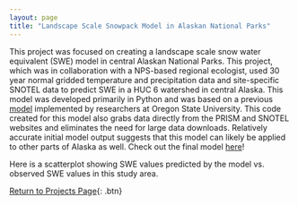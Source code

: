 ```yaml
---
layout: page
title: "Landscape Scale Snowpack Model in Alaskan National Parks"
---
```





This project was focused on creating a landscape scale snow water equivalent (SWE) model in central Alaskan National Parks. This project, which was in collaboration with a NPS-based regional ecologist, used 30 year normal gridded temperature and precipitation data and site-specific SNOTEL data to predict SWE in a HUC 6 watershed in central Alaska. This model was developed primarily in Python and was based on a previous [model](https://onlinelibrary.wiley.com/doi/full/10.1002/hyp.8176) implemented by researchers at Oregon State University. This code created for this model also grabs data directly from the PRISM and SNOTEL websites and eliminates the need for large data downloads. Relatively accurate initial model output suggests that this model can likely be applied to other parts of Alaska as well. Check out the final model [here](https://github.com/samsamsam34/AKSnowModel)!


Here is a scatterplot showing SWE values predicted by the model vs. observed SWE values in this study area. 


[Return to Projects Page](projects.md){: .btn}
